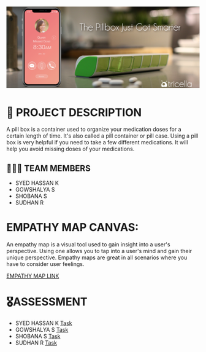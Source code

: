 <h1 align="fill" >
 <img src="coverimg.png" />
</h1>

# 📒 PROJECT DESCRIPTION

A pill box is a container used to organize your medication doses for a certain length of time. It's also called a pill container or pill case. Using a pill box is very helpful if you need to take a few different medications. It will help you avoid missing doses of your medications.

## 🧑🏻‍🦰 TEAM MEMBERS
- SYED HASSAN K
- GOWSHALYA S
- SHOBANA S
- SUDHAN R

# EMPATHY MAP CANVAS:

An empathy map is a visual tool used to gain insight into a user's perspective. Using one allows you to tap into a user's mind and gain their unique perspective. Empathy maps are great in all scenarios where you have to consider user feelings.


[EMPATHY MAP LINK ](https://github.com/IBM-EPBL/IBM-Project-3634-1658585233/blob/main/Ideation%20Phase/2%20Empathy%20Map%20Canvas/Empathy%20%20Map.pdf)

# 🎖️ASSESSMENT 

- SYED HASSAN K  [Task](https://github.com/IBM-EPBL/IBM-Project-3634-1658585233/tree/main/Assignment/1%20Syed%20Hassan%20K)
- GOWSHALYA S    [Task](https://github.com/IBM-EPBL/IBM-Project-3634-1658585233/tree/main/Assignment/2%20Gowshalya%20S)
- SHOBANA S      [Task](https://github.com/IBM-EPBL/IBM-Project-3634-1658585233/tree/main/Assignment/3%20Shobana%20S)
- SUDHAN R       [Task](https://github.com/IBM-EPBL/IBM-Project-3634-1658585233/tree/main/Assignment/4%20Sudhan%20R)




